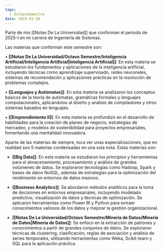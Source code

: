 ```yaml
---
tags:
  - OctavoSemestre
date: 2025-01-28
---
```

Parte de mis [[Notas De La Universidad]] que conforman el periodo de 2025-I en mi carrera de Ingeniería de Sistemas.

Las materias que conforman este semestre son:

• **[[Notas De La Universidad/Octavo Semestre/Inteligencia Artificial/Inteligencia Artificial|Inteligencia Artificial]]**: En esta materia se estudiaron los fundamentos y aplicaciones de la inteligencia artificial, incluyendo técnicas como aprendizaje supervisado, redes neuronales, sistemas de recomendación y aplicaciones prácticas en la resolución de problemas complejos.

• **[[Lenguajes y Autómatas]]**: En esta materia se analizaron los conceptos básicos de la teoría de autómatas, gramáticas formales y lenguajes computacionales, aplicándolos al diseño y análisis de compiladores y otros sistemas basados en lenguajes.

• **[[Emprendimiento II]]**: En esta materia se profundizó en el desarrollo de habilidades para la creación de planes de negocio, estrategias de mercadeo, y modelos de sostenibilidad para proyectos empresariales, fomentando una mentalidad innovadora.


Aparte de las materias de siempre, toca ver unas especializaciones, que en realidad son 5 materias condensadas en una sola nota. Estas materias son:

- **[[Big Data]]**: En esta materia se estudiaron los principios y herramientas para el almacenamiento, procesamiento y análisis de grandes volúmenes de datos. Se exploraron tecnologías como Hadoop, Spark y bases de datos NoSQL, además de estrategias para la optimización del rendimiento en entornos de datos masivos.

- **[[Business Analytics]]**: Se abordaron métodos analíticos para la toma de decisiones en entornos empresariales, incluyendo modelado predictivo, visualización de datos y técnicas de optimización. Se aplicaron herramientas como Power BI y Python para extraer conocimientos valiosos de los datos y mejorar la gestión organizacional.

- **[[Notas De La Universidad/Octavo Semestre/Minería de Datos/Minería de Datos|Minería de Datos]]**: Se enfocó en la extracción de patrones y conocimientos a partir de grandes conjuntos de datos. Se exploraron técnicas de clustering, clasificación, reglas de asociación y análisis de series temporales, utilizando herramientas como Weka, Scikit-learn y SQL para la aplicación práctica.